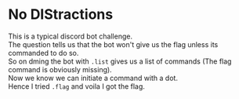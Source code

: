 # No DIStractions
This is a typical discord bot challenge.  
The question tells us that the bot won't give us the flag unless its commanded to do so.  
So on dming the bot with `.list` gives us a list of commands (The flag command is obviously missing).  
Now we know we can initiate a command with a dot.  
Hence I tried `.flag` and voila I got the flag.
